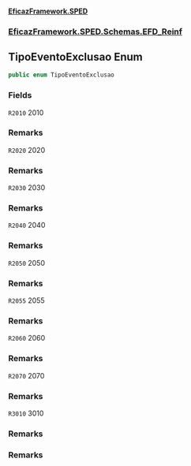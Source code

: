 #### [EficazFramework.SPED](EficazFrameworkSPED.md 'EficazFramework SPED')
### [EficazFramework.SPED.Schemas.EFD_Reinf](EficazFramework.SPED.Schemas.EFD_Reinf.md 'EficazFramework.SPED.Schemas.EFD_Reinf')

## TipoEventoExclusao Enum

```csharp
public enum TipoEventoExclusao
```
### Fields

<a name='EficazFramework.SPED.Schemas.EFD_Reinf.TipoEventoExclusao.R2010'></a>

`R2010` 2010

### Remarks

<a name='EficazFramework.SPED.Schemas.EFD_Reinf.TipoEventoExclusao.R2020'></a>

`R2020` 2020

### Remarks

<a name='EficazFramework.SPED.Schemas.EFD_Reinf.TipoEventoExclusao.R2030'></a>

`R2030` 2030

### Remarks

<a name='EficazFramework.SPED.Schemas.EFD_Reinf.TipoEventoExclusao.R2040'></a>

`R2040` 2040

### Remarks

<a name='EficazFramework.SPED.Schemas.EFD_Reinf.TipoEventoExclusao.R2050'></a>

`R2050` 2050

### Remarks

<a name='EficazFramework.SPED.Schemas.EFD_Reinf.TipoEventoExclusao.R2055'></a>

`R2055` 2055

### Remarks

<a name='EficazFramework.SPED.Schemas.EFD_Reinf.TipoEventoExclusao.R2060'></a>

`R2060` 2060

### Remarks

<a name='EficazFramework.SPED.Schemas.EFD_Reinf.TipoEventoExclusao.R2070'></a>

`R2070` 2070

### Remarks

<a name='EficazFramework.SPED.Schemas.EFD_Reinf.TipoEventoExclusao.R3010'></a>

`R3010` 3010

### Remarks

### Remarks